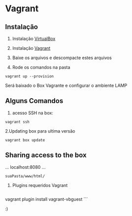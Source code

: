 Vagrant
=================

Instalação
------------

1. Instalação [VirtualBox](http://www.virtualbox.org/)

2. Instalação [Vagrant](http://www.vagrantup.com/)

3. Baixe os arquivos e descompacte estes arquivos

4. Rode os comandos na pasta 
```
vagrant up --provision
```

Será baixado o Box Vagrante e configurar o ambiente LAMP

Alguns Comandos
---------------

1. acesso SSH na box:

```
vagrant ssh
```

2.Updating box para ultima versão
```
vagrant box update
```

Sharing access to the box
-------------------------
...
localhost:8080
...
```
suaPasta/www/html/
```

1. Plugins requeridos Vagrant

    ```
vagrant plugin install vagrant-vbguest
    ```

:)
